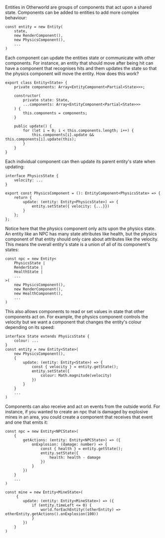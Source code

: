 Entities in Otherworld are groups of components that act upon a shared state. Components can be added to entities to add more complex behaviour:

```
const entity = new Entity(
    state,
    new RenderComponent(),
    new PhysicsComponent(),
    ...
)
```

Each component can update the entities state or communicate with other components. For instance, an entity that should move after being hit can have a component that recognises hits and them updates the state so that the physics component will move the entity. How does this work?

```
export class Entity<State> {
    private components: Array<EntityComponent<Partial<State>>>;

    constructor(
        private state: State,
        ...components: Array<EntityComponent<Partial<State>>>
    ) {
        this.components = components;
    }

    public update() {
        for (let i = 0; i < this.components.length; i++) {
            this.components[i].update && this.components[i].update(this);
        }
    }
}
```

Each individual component can then update its parent entity's state when updating:

```
interface PhysicsState {
    velocity: ...
}

export const PhysicsComponent = (): EntityComponent<PhysicsState> => {
    return {
        update: (entity: Entity<PhysicsState>) => {
            entity.setState({ velocity: {...}})
        }
    };
};
```

Notice here that the physics component only acts upon the physics state. An entity like an NPC has many state attributes like health, but the physics component of that entity should only care about attributes like the velocity. This means the overall entity's state is a union of all of its component's states:

```
const npc = new Entity<
    PhysicsState |
    RenderState | 
    HealthState | 
    ...
>(
    new PhysicsComponent(),
    new RenderComponent(),
    new HealthComponent(),
    ...
)
```

This also allows components to read or set values in state that other components act on. For example, the physics component controls the velocity but we want a component that changes the entity's colour depending on its speed:

```
interface State extends PhysicsState {
    colour: ...
}
const entity = new Entity<State>(
    new PhysicsComponent(),
    {
        update: (entity: Entity<State>) => {
            const { velocity } = entity.getState();
            entity.setState({
                colour: Math.magnitude(velocity)
            })
        }
    }
    ...
)
```

Components can also receive and act on events from the outside world. For instance, if you wanted to create an npc that is damaged by explosive mines in an area, you could create a component that receives that event and one that emits it:

```
const npc = new Entity<NPCState>(
    {
        getActions: (entity: Entity<NPCState>) => ({
            onExplosion: (damage: number) => {
                const { health } = entity.getState();
                entity.setState({
                    health: health - damage
                })
            }
        })
    }
    ...
)

const mine = new Entity<MineState>(
     {
        update: (entity: Entity<MineState>) => ({
            if (entity.timeLeft <= 0) {
                world.forEachEntity((otherEntity) => otherEntity.getActions().onExplosion(100))
            }
        })
    }
) 
```
